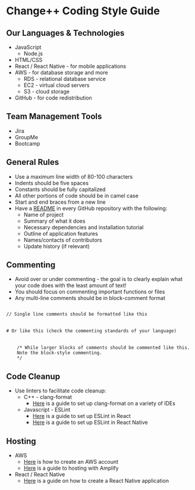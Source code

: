 # Change++ Coding Style Guide

## Our Languages & Technologies
- JavaScript
  - Node.js
- HTML/CSS
- React / React Native - for mobile applications
- AWS - for database storage and more
  - RDS - relational database service
  - EC2 - virtual cloud servers
  - S3 - cloud storage
- GitHub - for code redistribution

## Team Management Tools
- Jira
- GroupMe
- Bootcamp

## General Rules
- Use a maximum line width of 80-100 characters
- Indents should be five spaces
- Constants should be fully capitalized
- All other portions of code should be in camel case
- Start and end braces from a new line
- Have a [README](https://github.com/juyoungkim304/Change-Black-and-Latinx-Directory/blob/master/README.md) in every GitHub repository with the following:
  - Name of project
  - Summary of what it does
  - Necessary dependencies and installation tutorial
  - Outline of application features
  - Names/contacts of contributors
  - Update history (if relevant)
  
## Commenting
- Avoid over or under commenting - the goal is to clearly explain what your code does with the least amount of text!
- You should focus on commenting important functions or files
- Any multi-line comments should be in block-comment format

<code>
// Single line comments should be formatted like this
</code><br>

<code>
# Or like this (check the commenting standards of your language)
</code><br>

<code>
    /* While larger blocks of comments should be commented like this. 
    Note the block-style commenting. 
    */
</code>

## Code Cleanup
- Use linters to facilitate code cleanup:
  - C++ - clang-format
    - [Here](https://clang.llvm.org/docs/ClangFormat.html) is a guide to set up clang-format on a variety of IDEs
  - Javascript - ESLint
    - [Here](https://medium.com/@RossWhitehouse/setting-up-eslint-in-react-c20015ef35f7) is a guide to set up ESLint in React
    - [Here](https://medium.com/fantageek/setting-up-eslint-and-editorconfig-in-react-native-projects-31b4d9ddd0f6) is a guide to set up ESLint in React Native

## Hosting
- AWS
  - [Here](https://aws.amazon.com/premiumsupport/knowledge-center/create-and-activate-aws-account/) is how to create an AWS account
  - [Here](https://aws.amazon.com/blogs/aws/host-your-apps-with-aws-amplify-console-from-the-aws-amplify-cli/) is a guide to hosting with Amplify
- React / React Native
  - [Here](https://reactnative.dev/docs/tutorial.html) is a guide on how to create a React Native application


